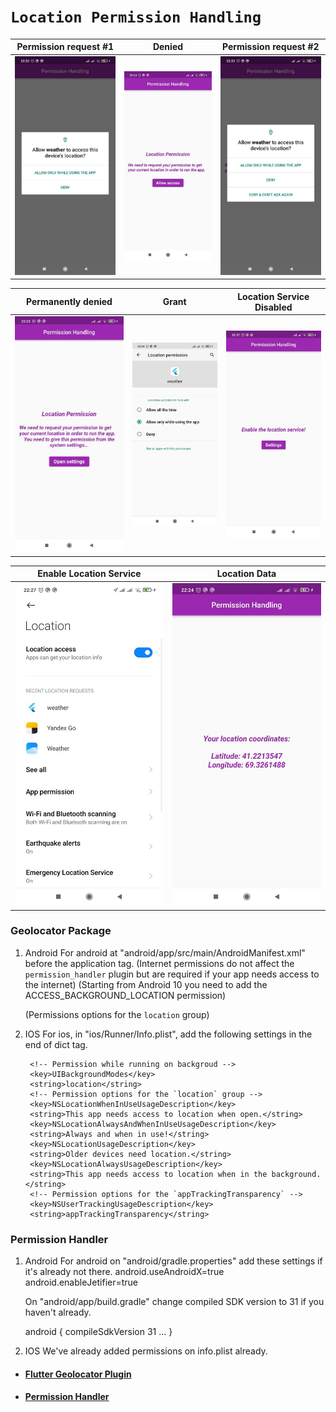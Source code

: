 # ```Location Permission Handling```

| Permission request #1 | Denied | Permission request #2 |
|----------------|:----------------:|:----------------:|
| ![Permission request #1](assets/readme/img.png) | ![Denied](assets/readme/img_1.png) | ![Permission request #2](assets/readme/img_2.png) |

| Permanently denied | Grant | Location Service Disabled |
|----------------|:----------------:|:----------------:|
| ![Permanently denied](assets/readme/img_3.png) | ![Grant](assets/readme/img_4.png) | ![Location Service Disabled](assets/readme/img_5.png) |


| Enable Location Service | Location Data |
|----------------|:----------------:|
| ![Enable Location Service](assets/readme/img_6.png) | ![Location Data](assets/readme/img_7.png) |




### Geolocator Package
1. Android
   For android at "android/app/src/main/AndroidManifest.xml" before the application tag.
   (Internet permissions do not affect the `permission_handler` plugin but are required if your app needs access to the internet)
   (Starting from Android 10 you need to add the ACCESS_BACKGROUND_LOCATION permission)

    <uses-permission android:name="android.permission.INTERNET" />

   (Permissions options for the `location` group)
   <uses-permission android:name="android.permission.ACCESS_FINE_LOCATION" />
   <uses-permission android:name="android.permission.ACCESS_COARSE_LOCATION" />
   <uses-permission android:name="android.permission.ACCESS_BACKGROUND_LOCATION" />

2. IOS
   For ios, in "ios/Runner/Info.plist", add the following settings in the end of dict tag.
    <!-- Permissions list starts here -->
        <!-- Permission while running on backgroud -->
        <key>UIBackgroundModes</key>
        <string>location</string>
        <!-- Permission options for the `location` group -->
        <key>NSLocationWhenInUseUsageDescription</key>
        <string>This app needs access to location when open.</string>
        <key>NSLocationAlwaysAndWhenInUseUsageDescription</key>
        <string>Always and when in use!</string>
        <key>NSLocationUsageDescription</key>
        <string>Older devices need location.</string>
        <key>NSLocationAlwaysUsageDescription</key>
        <string>This app needs access to location when in the background.</string>
        <!-- Permission options for the `appTrackingTransparency` -->
        <key>NSUserTrackingUsageDescription</key>
        <string>appTrackingTransparency</string>
    <!-- Permissions lists ends here -->


### Permission Handler

1. Android
   For android on "android/gradle.properties" add these settings if it's already not there.
   android.useAndroidX=true
   android.enableJetifier=true

   On "android/app/build.gradle" change compiled SDK version to 31 if you haven't already.

   android {
   compileSdkVersion 31
   ...
   }

2. IOS
   We've already added permissions on info.plist already.


- #### [Flutter Geolocator Plugin](https://pub.dev/packages/geolocator)
- #### [Permission Handler](https://pub.dev/packages/permission_handler)
